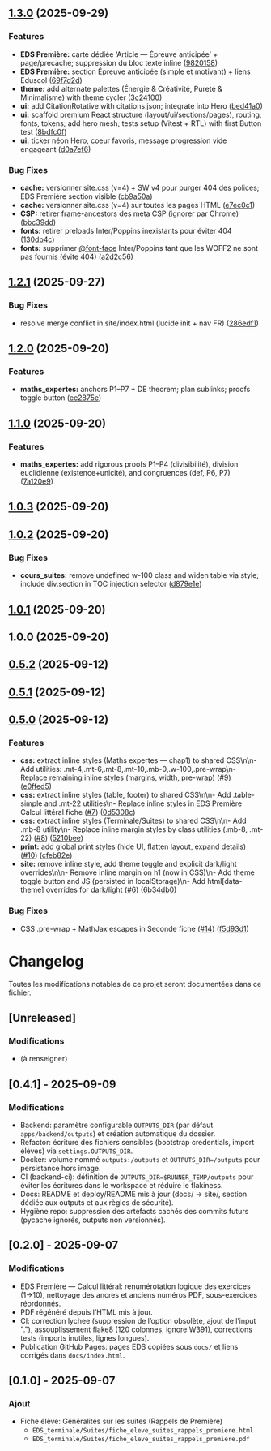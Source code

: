 ## [1.3.0](https://github.com/cyranoaladin/Interface_Maths_2025_2026/compare/v1.2.1...v1.3.0) (2025-09-29)


### Features

* **EDS Première:** carte dédiée ‘Article — Épreuve anticipée’ + page/precache; suppression du bloc texte inline ([9820158](https://github.com/cyranoaladin/Interface_Maths_2025_2026/commit/9820158171847b1affd6121a0beaed505f1cd91a))
* **EDS Première:** section Épreuve anticipée (simple et motivant) + liens Eduscol ([69f7d2d](https://github.com/cyranoaladin/Interface_Maths_2025_2026/commit/69f7d2de4c808bbb1a4ce71cd964f337f5e0f64e))
* **theme:** add alternate palettes (Énergie & Créativité, Pureté & Minimalisme) with theme cycler ([3c24100](https://github.com/cyranoaladin/Interface_Maths_2025_2026/commit/3c24100b23b1e245ccda803547868a319d523ee2))
* **ui:** add CitationRotative with citations.json; integrate into Hero ([bed41a0](https://github.com/cyranoaladin/Interface_Maths_2025_2026/commit/bed41a045bd3a71bd98b2c3cdaccdcfbc9238b32))
* **ui:** scaffold premium React structure (layout/ui/sections/pages), routing, fonts, tokens; add hero mesh; tests setup (Vitest + RTL) with first Button test ([8bdfc0f](https://github.com/cyranoaladin/Interface_Maths_2025_2026/commit/8bdfc0f6c4bacce4d6726d019683119a8b00031b))
* **ui:** ticker néon Hero, coeur favoris, message progression vide engageant ([d0a7ef6](https://github.com/cyranoaladin/Interface_Maths_2025_2026/commit/d0a7ef6f45c651d0e103517a00c7403ac575a0a0))


### Bug Fixes

* **cache:** versionner site.css (v=4) + SW v4 pour purger 404 des polices; EDS Première section visible ([cb9a50a](https://github.com/cyranoaladin/Interface_Maths_2025_2026/commit/cb9a50aa8e2cb8e13cdad97b89c4c3cce0c8acd9))
* **cache:** versionner site.css (v=4) sur toutes les pages HTML ([e7ec0c1](https://github.com/cyranoaladin/Interface_Maths_2025_2026/commit/e7ec0c14e371fe11f8aa64e1d36f0640d3e83ed7))
* **CSP:** retirer frame-ancestors des meta CSP (ignorer par Chrome) ([bbc39dd](https://github.com/cyranoaladin/Interface_Maths_2025_2026/commit/bbc39ddc9c99aa91e6911b48cb9bc841de6ae294))
* **fonts:** retirer preloads Inter/Poppins inexistants pour éviter 404 ([130db4c](https://github.com/cyranoaladin/Interface_Maths_2025_2026/commit/130db4c0f60b656ed203bb66623731a6757c3b35))
* **fonts:** supprimer [@font-face](https://github.com/font-face) Inter/Poppins tant que les WOFF2 ne sont pas fournis (évite 404) ([a2d2c56](https://github.com/cyranoaladin/Interface_Maths_2025_2026/commit/a2d2c565fef244db209298e0197413c74bccff61))

## [1.2.1](https://github.com/cyranoaladin/Interface_Maths_2025_2026/compare/v1.2.0...v1.2.1) (2025-09-27)


### Bug Fixes

* resolve merge conflict in site/index.html (lucide init + nav FR) ([286edf1](https://github.com/cyranoaladin/Interface_Maths_2025_2026/commit/286edf12b94d3fcc0fd821ba72ebaf6df94117e0))

## [1.2.0](https://github.com/cyranoaladin/Interface_Maths_2025_2026/compare/v1.1.0...v1.2.0) (2025-09-20)

### Features

- **maths_expertes:** anchors P1–P7 + DE theorem; plan sublinks; proofs toggle button ([ee2875e](https://github.com/cyranoaladin/Interface_Maths_2025_2026/commit/ee2875ed9036b0f16ee37d5d22a9dca8d81e1ee2))

## [1.1.0](https://github.com/cyranoaladin/Interface_Maths_2025_2026/compare/v1.0.3...v1.1.0) (2025-09-20)

### Features

- **maths_expertes:** add rigorous proofs P1–P4 (divisibilité), division euclidienne (existence+unicité), and congruences (def, P6, P7) ([7a120e9](https://github.com/cyranoaladin/Interface_Maths_2025_2026/commit/7a120e9d66df61d3b9a41c76e9e544a1d3cd0929))

## [1.0.3](https://github.com/cyranoaladin/Interface_Maths_2025_2026/compare/v1.0.2...v1.0.3) (2025-09-20)

## [1.0.2](https://github.com/cyranoaladin/Interface_Maths_2025_2026/compare/v1.0.1...v1.0.2) (2025-09-20)

### Bug Fixes

- **cours_suites:** remove undefined w-100 class and widen table via style; include div.section in TOC injection selector ([d879e1e](https://github.com/cyranoaladin/Interface_Maths_2025_2026/commit/d879e1e49fdcc690503d00f670f988581c8f0dbd))

## [1.0.1](https://github.com/cyranoaladin/Interface_Maths_2025_2026/compare/v1.0.0...v1.0.1) (2025-09-20)

## 1.0.0 (2025-09-20)

## [0.5.2](https://github.com/cyranoaladin/Interface_Maths_2025_2026/compare/v0.5.1...v0.5.2) (2025-09-12)

## [0.5.1](https://github.com/cyranoaladin/Interface_Maths_2025_2026/compare/v0.5.0...v0.5.1) (2025-09-12)

## [0.5.0](https://github.com/cyranoaladin/Interface_Maths_2025_2026/compare/v0.4.8...v0.5.0) (2025-09-12)

### Features

- **css:** extract inline styles (Maths expertes — chap1) to shared CSS\n\n- Add utilities: .mt-4,.mt-6,.mt-8,.mt-10,.mb-0,.w-100,.pre-wrap\n- Replace remaining inline styles (margins, width, pre-wrap) ([#9](https://github.com/cyranoaladin/Interface_Maths_2025_2026/issues/9)) ([e0ffed5](https://github.com/cyranoaladin/Interface_Maths_2025_2026/commit/e0ffed5980d0bfe6b44d8545cfcf5931b9b7f234))
- **css:** extract inline styles (table, footer) to shared CSS\n\n- Add .table-simple and .mt-22 utilities\n- Replace inline styles in EDS Première Calcul littéral fiche ([#7](https://github.com/cyranoaladin/Interface_Maths_2025_2026/issues/7)) ([0d5308c](https://github.com/cyranoaladin/Interface_Maths_2025_2026/commit/0d5308c5721a86f84b9bbd1039da2b8ad9fa905e))
- **css:** extract inline styles (Terminale/Suites) to shared CSS\n\n- Add .mb-8 utility\n- Replace inline margin styles by class utilities (.mb-8, .mt-22) ([#8](https://github.com/cyranoaladin/Interface_Maths_2025_2026/issues/8)) ([5210bee](https://github.com/cyranoaladin/Interface_Maths_2025_2026/commit/5210beefddd08c00768b48ad23120ca461e188e0))
- **print:** add global print styles (hide UI, flatten layout, expand details) ([#10](https://github.com/cyranoaladin/Interface_Maths_2025_2026/issues/10)) ([cfeb82e](https://github.com/cyranoaladin/Interface_Maths_2025_2026/commit/cfeb82e7b7136308827eee90a98324f8a79db4a6))
- **site:** remove inline style, add theme toggle and explicit dark/light overrides\n\n- Remove inline margin on h1 (now in CSS)\n- Add theme toggle button and JS (persisted in localStorage)\n- Add html[data-theme] overrides for dark/light ([#6](https://github.com/cyranoaladin/Interface_Maths_2025_2026/issues/6)) ([6b34db0](https://github.com/cyranoaladin/Interface_Maths_2025_2026/commit/6b34db0eb71c93eaba2fb1615a5e4766e76d844c))

### Bug Fixes

- CSS .pre-wrap + MathJax escapes in Seconde fiche ([#14](https://github.com/cyranoaladin/Interface_Maths_2025_2026/issues/14)) ([f5d93d1](https://github.com/cyranoaladin/Interface_Maths_2025_2026/commit/f5d93d1fa0d91ab4721722f91a424cfe1af2efbd))

# Changelog

Toutes les modifications notables de ce projet seront documentées dans ce fichier.

## [Unreleased]

### Modifications

- (à renseigner)

## [0.4.1] - 2025-09-09

### Modifications

- Backend: paramètre configurable `OUTPUTS_DIR` (par défaut `apps/backend/outputs`) et création automatique du dossier.
- Refactor: écriture des fichiers sensibles (bootstrap credentials, import élèves) via `settings.OUTPUTS_DIR`.
- Docker: volume nommé `outputs:/outputs` et `OUTPUTS_DIR=/outputs` pour persistance hors image.
- CI (backend-ci): définition de `OUTPUTS_DIR=$RUNNER_TEMP/outputs` pour éviter les écritures dans le workspace et réduire le flakiness.
- Docs: README et deploy/README mis à jour (docs/ → site/, section dédiée aux outputs et aux règles de sécurité).
- Hygiène repo: suppression des artefacts cachés des commits futurs (pycache ignorés, outputs non versionnés).

## [0.2.0] - 2025-09-07

### Modifications

- EDS Première — Calcul littéral: renumérotation logique des exercices (1→10), nettoyage des ancres et anciens numéros PDF, sous-exercices réordonnés.
- PDF régénéré depuis l’HTML mis à jour.
- CI: correction lychee (suppression de l’option obsolète, ajout de l’input "."), assouplissement flake8 (120 colonnes, ignore W391), corrections tests (imports inutiles, lignes longues).
- Publication GitHub Pages: pages EDS copiées sous `docs/` et liens corrigés dans `docs/index.html`.

## [0.1.0] - 2025-09-07

### Ajout

- Fiche élève: Généralités sur les suites (Rappels de Première)
  - `EDS_terminale/Suites/fiche_eleve_suites_rappels_premiere.html`
  - `EDS_terminale/Suites/fiche_eleve_suites_rappels_premiere.pdf`
